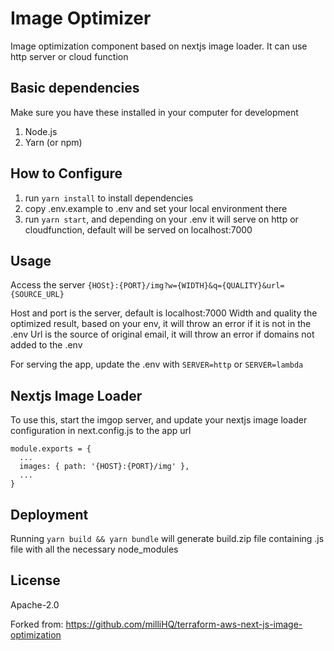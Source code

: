 # Image Optimizer

Image optimization component based on nextjs image loader. It can use http server or cloud function

## Basic dependencies
Make sure you have these installed in your computer for development
1. Node.js
2. Yarn (or npm)

## How to Configure
1. run `yarn install` to install dependencies
2. copy .env.example to .env and set your local environment there
3. run `yarn start`, and depending on your .env it will serve on http or cloudfunction, default will be served on localhost:7000

## Usage
Access the server `{HOSt}:{PORT}/img?w={WIDTH}&q={QUALITY}&url={SOURCE_URL}`

Host and port is the server, default is localhost:7000
Width and quality the optimized result, based on your env, it will throw an error if it is not in the .env
Url is the source of original email, it will throw an error if domains not added to the .env

For serving the app, update the .env with `SERVER=http` or `SERVER=lambda`

## Nextjs Image Loader

To use this, start the imgop server, and update your nextjs image loader configuration in next.config.js to the app url

```
module.exports = {
  ...
  images: { path: '{HOST}:{PORT}/img' },
  ...
}
```

## Deployment

Running `yarn build && yarn bundle` will generate build.zip file containing .js file with all the necessary node_modules  

## License

Apache-2.0

Forked from: https://github.com/milliHQ/terraform-aws-next-js-image-optimization
